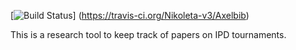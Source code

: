 [![Build Status](https://travis-ci.org/Nikoleta-v3/Axelbib.svg?branch=master)]
(https://travis-ci.org/Nikoleta-v3/Axelbib)

This is a research tool to keep track of papers on IPD tournaments.
